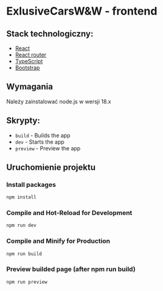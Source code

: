 # ExlusiveCarsW&W - frontend
## Stack technologiczny:

- [React](https://react.dev/blog/2023/03/16/introducing-react-dev)
- [React router](https://reactrouter.com/en/main)
- [TypeScript](https://www.typescriptlang.org/docs/)
- [Bootstrap](https://getbootstrap.com/docs/5.0/getting-started/introduction/)

## Wymagania
Należy zainstalować node.js w wersji 18.x

## Skrypty:

- `build` - Builds the app
- `dev` - Starts the app
- `preview` - Preview the app


## Uruchomienie projektu

### Install packages

```sh
npm install
```

### Compile and Hot-Reload for Development

```sh
npm run dev
```

### Compile and Minify for Production

```sh
npm run build
```

### Preview builded page (after npm run build)

```sh
npm run preview
```


